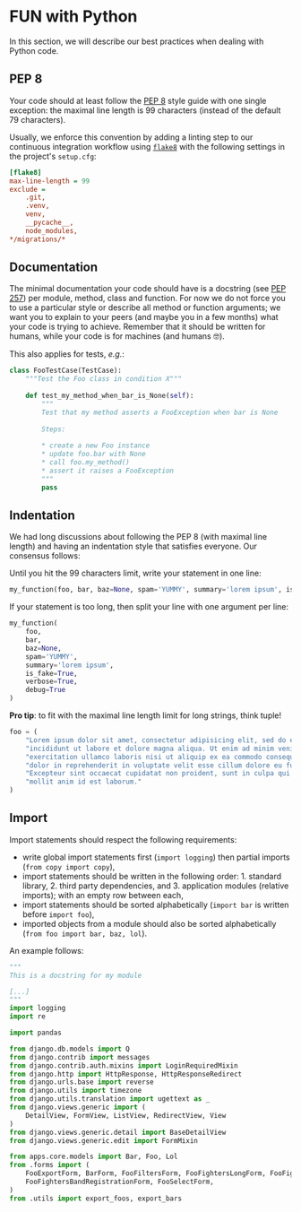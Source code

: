 # FUN with Python

In this section, we will describe our best practices when dealing with Python code.

## PEP 8

Your code should at least follow the [PEP 8](https://www.python.org/dev/peps/pep-0008/) style guide with one single exception: the maximal line length is 99 characters \(instead of the default 79 characters\). 

Usually, we enforce this convention by adding a linting step to our continuous integration workflow using [`flake8`](https://flake8.readthedocs.io/en/latest/) with the following settings in the project's `setup.cfg`:

```ini
[flake8]
max-line-length = 99
exclude =
    .git,
    .venv,
    venv,
    __pycache__,
    node_modules,
*/migrations/*
```

## Documentation

The minimal documentation your code should have is a docstring \(see [PEP 257](https://www.python.org/dev/peps/pep-0257/)\) per module, method, class and function. For now we do not force you to use a particular style or describe all method or function arguments; we want you to explain to your peers \(and maybe you in a few months\) what your code is trying to achieve. Remember that it should be written for humans, while your code is for machines \(and humans 🤓\).

This also applies for tests, _e.g._:

```py
class FooTestCase(TestCase):
    """Test the Foo class in condition X"""
    
    def test_my_method_when_bar_is_None(self):
        """
        Test that my method asserts a FooException when bar is None
        
        Steps:
        
        * create a new Foo instance
        * update foo.bar with None
        * call foo.my_method()
        * assert it raises a FooException
        """
        pass
```

## Indentation

We had long discussions about following the PEP 8 \(with maximal line length\) and having an indentation style that satisfies everyone. Our consensus follows:

Until you hit the 99 characters limit, write your statement in one line:

```py
my_function(foo, bar, baz=None, spam='YUMMY', summary='lorem ipsum', is_fake=True)
```

If your statement is too long, then split your line with one argument per line:

```py
my_function(
    foo, 
    bar, 
    baz=None, 
    spam='YUMMY', 
    summary='lorem ipsum',
    is_fake=True, 
    verbose=True, 
    debug=True
)
```

**Pro tip**: to fit with the maximal line length limit for long strings, think tuple!

```py
foo = (
    "Lorem ipsum dolor sit amet, consectetur adipisicing elit, sed do eiusmod tempor"
    "incididunt ut labore et dolore magna aliqua. Ut enim ad minim veniam, quis nostrud"
    "exercitation ullamco laboris nisi ut aliquip ex ea commodo consequat. Duis aute irure"
    "dolor in reprehenderit in voluptate velit esse cillum dolore eu fugiat nulla pariatur."
    "Excepteur sint occaecat cupidatat non proident, sunt in culpa qui officia deserunt"
    "mollit anim id est laborum."
)
```

## Import

Import statements should respect the following requirements:

* write global import statements first \(`import logging`\) then partial imports \(`from copy import copy`\),
* import statements should be written in the following order: 1. standard library, 2. third party dependencies, and 3. application modules \(relative imports\); with an empty row between each,
* import statements should be sorted alphabetically \(`import bar` is written before `import foo`\),
* imported objects from a module should also be sorted alphabetically \(`from foo import bar, baz, lol`\).

An example follows:

```py
"""
This is a docstring for my module

[...]
"""
import logging
import re

import pandas

from django.db.models import Q
from django.contrib import messages
from django.contrib.auth.mixins import LoginRequiredMixin
from django.http import HttpResponse, HttpResponseRedirect
from django.urls.base import reverse
from django.utils import timezone
from django.utils.translation import ugettext as _
from django.views.generic import (
    DetailView, FormView, ListView, RedirectView, View
)
from django.views.generic.detail import BaseDetailView
from django.views.generic.edit import FormMixin

from apps.core.models import Bar, Foo, Lol
from .forms import (
    FooExportForm, BarForm, FooFiltersForm, FooFightersLongForm, FooFightersUserShortForm, 
    FooFightersBandRegistrationForm, FooSelectForm, 
)
from .utils import export_foos, export_bars
```









